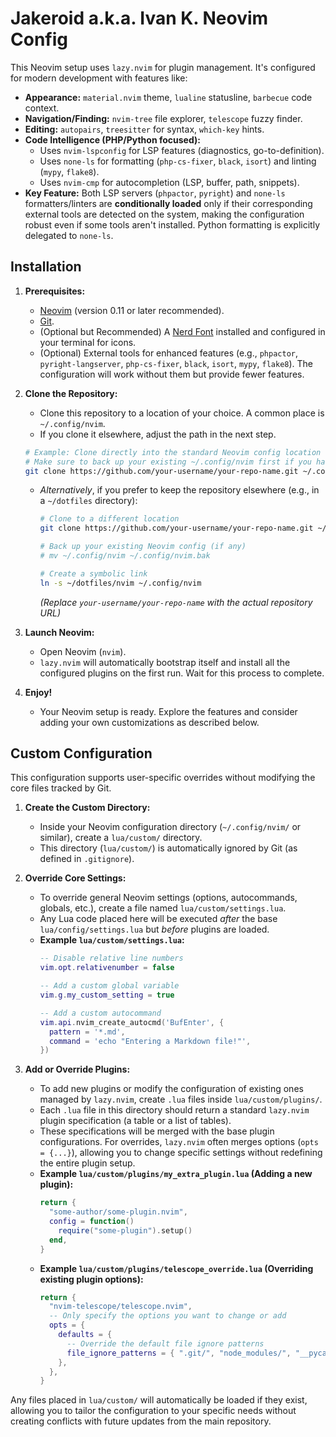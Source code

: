 # Jakeroid a.k.a. Ivan K. Neovim Config

This Neovim setup uses `lazy.nvim` for plugin management. It's configured for modern development with features like:

*   **Appearance:** `material.nvim` theme, `lualine` statusline, `barbecue` code context.
*   **Navigation/Finding:** `nvim-tree` file explorer, `telescope` fuzzy finder.
*   **Editing:** `autopairs`, `treesitter` for syntax, `which-key` hints.
*   **Code Intelligence (PHP/Python focused):**
    *   Uses `nvim-lspconfig` for LSP features (diagnostics, go-to-definition).
    *   Uses `none-ls` for formatting (`php-cs-fixer`, `black`, `isort`) and linting (`mypy`, `flake8`).
    *   Uses `nvim-cmp` for autocompletion (LSP, buffer, path, snippets).
*   **Key Feature:** Both LSP servers (`phpactor`, `pyright`) and `none-ls` formatters/linters are **conditionally loaded** only if their corresponding external tools are detected on the system, making the configuration robust even if some tools aren't installed. Python formatting is explicitly delegated to `none-ls`.

## Installation

1.  **Prerequisites:**
    *   [Neovim](https://github.com/neovim/neovim/wiki/Installing-Neovim) (version 0.11 or later recommended).
    *   [Git](https://git-scm.com/book/en/v2/Getting-Started-Installing-Git).
    *   (Optional but Recommended) A [Nerd Font](https://www.nerdfonts.com/) installed and configured in your terminal for icons.
    *   (Optional) External tools for enhanced features (e.g., `phpactor`, `pyright-langserver`, `php-cs-fixer`, `black`, `isort`, `mypy`, `flake8`). The configuration will work without them but provide fewer features.

2.  **Clone the Repository:**
    *   Clone this repository to a location of your choice. A common place is `~/.config/nvim`.
    *   If you clone it elsewhere, adjust the path in the next step.

    ```bash
    # Example: Clone directly into the standard Neovim config location
    # Make sure to back up your existing ~/.config/nvim first if you have one!
    git clone https://github.com/your-username/your-repo-name.git ~/.config/nvim
    ```
    *   *Alternatively*, if you prefer to keep the repository elsewhere (e.g., in a `~/dotfiles` directory):
        ```bash
        # Clone to a different location
        git clone https://github.com/your-username/your-repo-name.git ~/dotfiles/nvim

        # Back up your existing Neovim config (if any)
        # mv ~/.config/nvim ~/.config/nvim.bak

        # Create a symbolic link
        ln -s ~/dotfiles/nvim ~/.config/nvim
        ```
        *(Replace `your-username/your-repo-name` with the actual repository URL)*

3.  **Launch Neovim:**
    *   Open Neovim (`nvim`).
    *   `lazy.nvim` will automatically bootstrap itself and install all the configured plugins on the first run. Wait for this process to complete.

4.  **Enjoy!**
    *   Your Neovim setup is ready. Explore the features and consider adding your own customizations as described below.

## Custom Configuration

This configuration supports user-specific overrides without modifying the core files tracked by Git.

1.  **Create the Custom Directory:**
    *   Inside your Neovim configuration directory (`~/.config/nvim/` or similar), create a `lua/custom/` directory.
    *   This directory (`lua/custom/`) is automatically ignored by Git (as defined in `.gitignore`).

2.  **Override Core Settings:**
    *   To override general Neovim settings (options, autocommands, globals, etc.), create a file named `lua/custom/settings.lua`.
    *   Any Lua code placed here will be executed *after* the base `lua/config/settings.lua` but *before* plugins are loaded.
    *   **Example `lua/custom/settings.lua`:**
        ```lua
        -- Disable relative line numbers
        vim.opt.relativenumber = false

        -- Add a custom global variable
        vim.g.my_custom_setting = true

        -- Add a custom autocommand
        vim.api.nvim_create_autocmd('BufEnter', {
          pattern = '*.md',
          command = 'echo "Entering a Markdown file!"',
        })
        ```

3.  **Add or Override Plugins:**
    *   To add new plugins or modify the configuration of existing ones managed by `lazy.nvim`, create `.lua` files inside `lua/custom/plugins/`.
    *   Each `.lua` file in this directory should return a standard `lazy.nvim` plugin specification (a table or a list of tables).
    *   These specifications will be merged with the base plugin configurations. For overrides, `lazy.nvim` often merges options (`opts = {...}`), allowing you to change specific settings without redefining the entire plugin setup.
    *   **Example `lua/custom/plugins/my_extra_plugin.lua` (Adding a new plugin):**
        ```lua
        return {
          "some-author/some-plugin.nvim",
          config = function()
            require("some-plugin").setup()
          end,
        }
        ```
    *   **Example `lua/custom/plugins/telescope_override.lua` (Overriding existing plugin options):**
        ```lua
        return {
          "nvim-telescope/telescope.nvim",
          -- Only specify the options you want to change or add
          opts = {
            defaults = {
              -- Override the default file ignore patterns
              file_ignore_patterns = { ".git/", "node_modules/", "__pycache__/" },
            },
          },
        }
        ```

Any files placed in `lua/custom/` will automatically be loaded if they exist, allowing you to tailor the configuration to your specific needs without creating conflicts with future updates from the main repository.

